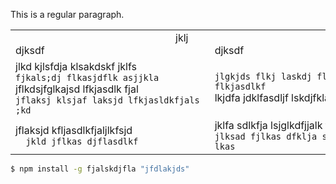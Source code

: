 This is a regular paragraph.

<table>
    <tr>
        <td>　　　　　　　　　　　　　　　　jklj djksdf　　　　　　　　　　　　　　　　</td>
        <td>　　　　　　　　　　　　　　　　jklj djksdf　　　　　　　　　　　　　　　　</td>
    </tr>
    <tr>
        <td>
            jlkd kjlsfdja klsakdskf jklfs<br />
            <code>fjkals;dj flkasjdflk asjjkla</code><br />
            jflkdsjfglkajsd lfkjasdlk fjal<br />
            <code>jflaksj klsjaf laksjd lfkjasldkfjals ;kd</code>
        </td>
        <td>
            <code>jlgkjds flkj laskdj flkajsd flkjasdlkf</code><br />
            lkjdfa jdklfasdljf lskdjfklajs fkldaklsd
        </td>
    </tr>
    <tr>
        <td>
            jflaksjd kfljasdlkfjaljlkfsjd<br />
            <code>  jkld jflkas djflasdlkf</code>
        </td>
        <td>
            jklfa sdlkfja lsjglkdfjjalk fjkasld<br />
            <code>jlksad fjlkas dfklja sdlkfj alksdjf lkas</code>
        </td>
    </tr>
</table>

```bash
$ npm install -g fjalskdjfla "jfdlakjds"
```
